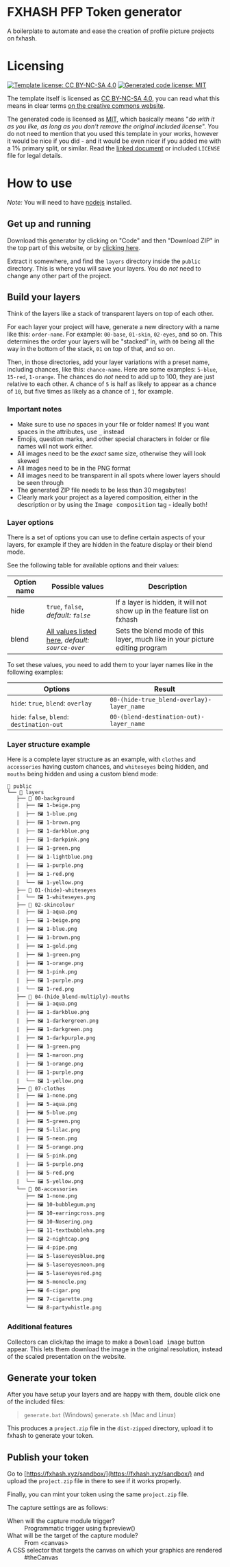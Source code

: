 FXHASH PFP Token generator
================

A boilerplate to automate and ease the creation of profile picture projects on fxhash.

# Licensing

[![Template license: CC BY-NC-SA 4.0](https://img.shields.io/badge/Template%20license-CC_BY--NC--SA_4.0-lightgrey.svg)](https://creativecommons.org/licenses/by-nc-sa/4.0/) [![Generated code license: MIT](https://img.shields.io/badge/Generated%20code%20license-MIT-lightgrey.svg)](https://mit-license.org/)

The template itself is licensed as [CC BY-NC-SA 4.0](https://creativecommons.org/licenses/by-nc-sa/4.0/), you can read what this means in clear terms [on the creative commons website](https://creativecommons.org/licenses/by-nc-sa/4.0/).

The generated code is licensed as [MIT](https://mit-license.org/), which basically means "*do with it as you like, as long as you don't remove the original included license*". You do not need to mention that you used this template in your works, however it would be nice if you did - and it would be even nicer if you added me with a 1% primary split, or similar. Read the [linked document](https://mit-license.org/) or included `LICENSE` file for legal details.

# How to use

*Note:* You will need to have [nodejs](https://nodejs.org/) installed.

## Get up and running

Download this generator by clicking on "Code" and then "Download ZIP" in the top part of this website, or by [clicking here](https://github.com/PureSpider/fxhash-pfp/archive/refs/heads/master.zip).

Extract it somewhere, and find the `layers` directory inside the `public` directory. This is where you will save your layers. You do *not* need to change any other part of the project.

## Build your layers

Think of the layers like a stack of transparent layers on top of each other.

For each layer your project will have, generate a new directory with a name like this: `order-name`. For example: `00-base`, `01-skin`, `02-eyes`, and so on. This determines the order your layers will be "stacked" in, with `00` being all the way in the bottom of the stack, `01` on top of that, and so on.

Then, in those directories, add your layer variations with a preset name, including chances, like this: `chance-name`. Here are some examples: `5-blue`, `15-red`, `1-orange`. The chances do *not* need to add up to 100, they are just relative to each other. A chance of `5` is half as likely to appear as a chance of `10`, but five times as likely as a chance of `1`, for example.

### **Important notes**
* Make sure to use *no* spaces in your file or folder names! If you want spaces in the attributes, use `_` instead
* Emojis, question marks, and other special characters in folder or file names will not work either.
* All images need to be the *exact* same size, otherwise they will look skewed
* All images need to be in the PNG format
* All images need to be transparent in all spots where lower layers should be seen through
* The generated ZIP file needs to be less than 30 megabytes!
* Clearly mark your project as a layered composition, either in the description or by using the <kbd>Image composition</kbd> tag - ideally both!

### Layer options

There is a set of options you can use to define certain aspects of your layers, for example if they are hidden in the feature display or their blend mode.

See the following table for available options and their values:

| Option name | Possible values | Description
| --- | --- | --- |
| hide | `true`, `false`, *default: `false`* | If a layer is hidden, it will not show up in the feature list on fxhash |
|blend| [All values listed here](https://developer.mozilla.org/en-US/docs/Web/API/CanvasRenderingContext2D/globalCompositeOperation#operations), *default: `source-over`* | Sets the blend mode of this layer, much like in your picture editing program |

To set these values, you need to add them to your layer names like in the following examples:

| Options | Result |
| --- | --- |
| `hide`: `true`, `blend`: `overlay` | `00-(hide-true_blend-overlay)-layer_name` |
| `hide`: `false`, `blend`: `destination-out` | `00-(blend-destination-out)-layer_name` |

### Layer structure example

Here is a complete layer structure as an example, with `clothes` and `accessories` having custom chances, and `whiteseyes` being hidden, and `mouths` being hidden and using a custom blend mode:
```
📁 public
└── 📁 layers
   ├── 📁 00-background
   |  ├── 🖼️ 1-beige.png
   |  ├── 🖼️ 1-blue.png
   |  ├── 🖼️ 1-brown.png
   |  ├── 🖼️ 1-darkblue.png
   |  ├── 🖼️ 1-darkpink.png
   |  ├── 🖼️ 1-green.png
   |  ├── 🖼️ 1-lightblue.png
   |  ├── 🖼️ 1-purple.png
   |  ├── 🖼️ 1-red.png
   |  └── 🖼️ 1-yellow.png
   ├── 📁 01-(hide)-whiteseyes
   |  └── 🖼️ 1-whiteseyes.png
   ├── 📁 02-skincolour
   |  ├── 🖼️ 1-aqua.png
   |  ├── 🖼️ 1-beige.png
   |  ├── 🖼️ 1-blue.png
   |  ├── 🖼️ 1-brown.png
   |  ├── 🖼️ 1-gold.png
   |  ├── 🖼️ 1-green.png
   |  ├── 🖼️ 1-orange.png
   |  ├── 🖼️ 1-pink.png
   |  ├── 🖼️ 1-purple.png
   |  └── 🖼️ 1-red.png
   ├── 📁 04-(hide_blend-multiply)-mouths
   |  ├── 🖼️ 1-aqua.png
   |  ├── 🖼️ 1-darkblue.png
   |  ├── 🖼️ 1-darkergreen.png
   |  ├── 🖼️ 1-darkgreen.png
   |  ├── 🖼️ 1-darkpurple.png
   |  ├── 🖼️ 1-green.png
   |  ├── 🖼️ 1-maroon.png
   |  ├── 🖼️ 1-orange.png
   |  ├── 🖼️ 1-purple.png
   |  └── 🖼️ 1-yellow.png
   ├── 📁 07-clothes
   |  ├── 🖼️ 1-none.png
   |  ├── 🖼️ 5-aqua.png
   |  ├── 🖼️ 5-blue.png
   |  ├── 🖼️ 5-green.png
   |  ├── 🖼️ 5-lilac.png
   |  ├── 🖼️ 5-neon.png
   |  ├── 🖼️ 5-orange.png
   |  ├── 🖼️ 5-pink.png
   |  ├── 🖼️ 5-purple.png
   |  ├── 🖼️ 5-red.png
   |  └── 🖼️ 5-yellow.png
   └── 📁 08-accessories
      ├── 🖼️ 1-none.png
      ├── 🖼️ 10-bubblegum.png
      ├── 🖼️ 10-earringcross.png
      ├── 🖼️ 10-Nosering.png
      ├── 🖼️ 11-textbubbleha.png
      ├── 🖼️ 2-nightcap.png
      ├── 🖼️ 4-pipe.png
      ├── 🖼️ 5-lasereyesblue.png
      ├── 🖼️ 5-lasereyesneon.png
      ├── 🖼️ 5-lasereyesred.png
      ├── 🖼️ 5-monocle.png
      ├── 🖼️ 6-cigar.png
      ├── 🖼️ 7-cigarette.png
      └── 🖼️ 8-partywhistle.png
```

### Additional features

Collectors can click/tap the image to make a <kbd>Download image</kbd> button appear. This lets them download the image in the original resolution, instead of the scaled presentation on the website.

## Generate your token

After you have setup your layers and are happy with them, double click one of the included files:
 > `generate.bat` (Windows)
 > `generate.sh` (Mac and Linux)

This produces a `project.zip` file in the `dist-zipped` directory, upload it to fxhash to generate your token.

## Publish your token

Go to [https://fxhash.xyz/sandbox/](https://fxhash.xyz/sandbox/) and upload the `project.zip` file in there to see if it works properly.

Finally, you can mint your token using the same `project.zip` file.

The capture settings are as follows:
<dl>
  <dt>When will the capture module trigger?</dt>
  <dd>Programmatic trigger using fxpreview()</dd>
  <dt>What will be the target of the capture module?</dt>
  <dd>From &lt;canvas&gt;</dd>
  <dt>A CSS selector that targets the canvas on which your graphics are rendered</dt>
  <dd>#theCanvas</dd>
</dl>
